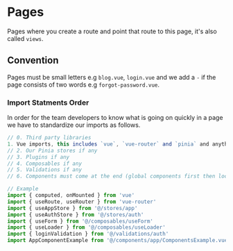 # Pages

Pages where you create a route and point that route to this page, it's also called `views`.

## Convention

Pages must be small letters e.g `blog.vue`, `login.vue` and we add a `-` if the page consists of two words e.g `forgot-password.vue`.

### Import Statments Order

In order for the team developers to know what is going on quickly in a page we have to standardize our imports as follows.

```js
// 0. Third party libraries
1. Vue imports, this includes `vue`, `vue-router` and `pinia` and anything releated to the Vue community.
// 2. Our Pinia stores if any
// 3. Plugins if any
// 4. Composables if any
// 5. Validations if any
// 6. Components must come at the end (global components first then local components)

// Example
import { computed, onMounted } from 'vue'
import { useRoute, useRouter } from 'vue-router'
import { useAppStore } from '@/stores/app'
import { useAuthStore } from '@/stores/auth'
import { useForm } from '@/composables/useForm'
import { useLoader } from '@/composables/useLoader'
import { loginValidation } from '@/validations/auth'
import AppComponentExample from '@/components/app/ComponentsExample.vue'
```
